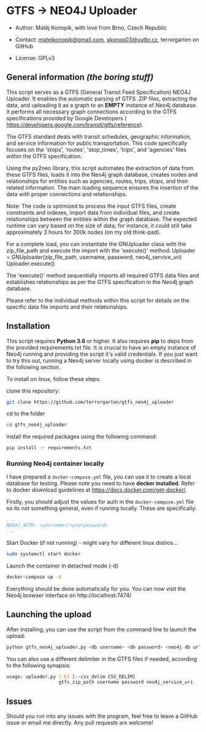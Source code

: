 # GTFS -> NEO4J Uploader
- Author: Matěj Konopík, with love from Brno, Czech Republic

- Contact: matejkonopik@gmail.com, xkonop03@vutbr.cz, terrorgarten on GitHub

- License: GPLv3

## General information *(the boring stuff)*

This script serves as a GTFS (General Transit Feed Specification) NEO4J Uploader. It enables the automatic parsing of 
GTFS .ZIP files, extracting the data, and uploading it as a graph to an **EMPTY** instance of Neo4j database. It performs all necessary 
graph connections according to the GTFS specifications provided by Google Developers (
https://developers.google.com/transit/gtfs/reference).

The GTFS standard deals with transit schedules, geographic information, and service information for public 
transportation. This code specifically focuses on the 'stops', 'routes', 'stop_times', 'trips', and 'agencies' files 
within the GTFS specification.

Using the py2neo library, this script automates the extraction of data from these GTFS files, loads it into the Neo4j 
graph database, creates nodes and relationships for entities such as agencies, routes, trips, stops, 
and their related information. The main loading sequence ensures the insertion of the data with proper connections 
and relationships.

Note: The code is optimized to process the input GTFS files, create constraints and indexes, import data from 
individual files, and create relationships between the entities within the graph database. The expected runtime can 
vary based on the size of data; for instance, it could still take approximately 3 hours for 300k nodes (on my old think-pad).

For a complete load, you can instantiate the GNUploader class with the zip_file_path and execute the import with the 
'execute()' method: Uploader = GNUploader(zip_file_path, username, password, neo4j_service_uri) Uploader.execute()

The 'execute()' method sequentially imports all required GTFS data files and establishes relationships as per the 
GTFS specification in the Neo4j graph database.

Please refer to the individual methods within this script for details on the specific data file imports and their 
relationships.

## Installation

This script requires **Python 3.6** or higher. It also requires **pip** to deps from the provided requirements.txt file. 
It is crucial to have an empty instance of Neo4j running and providing the script it's valid credentials. If you just want to try this out, running a Neo4j server locally using docker is described in the following section.

To install on linux, follow these steps:

clone this repository:
```bash
git clone https://github.com/terrorgarten/gtfs_neo4j_uploader
```

cd to the folder

```bash
cd gtfs_neo4j_uploader
```

install the required packages using the following command:


```bash
pip install -r requirements.txt
```

### Running Neo4j container locally
I have prepared a `docker-compose.yml` file, you can use it to create a local database for testing. Please note you need to have **docker installed**. Refer to docker download guidelines at https://docs.docker.com/get-docker/.

Firstly, you should adjust the values for auth in the `docker-compose.yml` file so its not something general, even if running locally. These are specifically:
```yml
...
NEO4J_AUTH: <yourname>/<yourpassword>
...
```

Start Docker (if not running) - might vary for different linux distros...
```bash
sudo systemctl start docker
```

Launch the container in detached mode (-d)
```bash
docker-compose up -d
```
Everything should be done automatically for you.
You can now visit the Neo4j browser interface on http://localhost:7474/


## Launching the upload

After installing, you can use the script from the command line to launch the upload:
```bash
python gtfs_neo4j_uploader.py <db username> <db password> <neo4j db url> 
```
You can also use a different delimiter in the GTFS files if needed, according to the following synapsis:
```bash
usage: uploader.py [-h] [--csv_delim CSV_DELIM]
                   gtfs_zip_path username password neo4j_service_uri
```

## Issues
Should you run into any issues with the program, feel free to leave a GitHub issue or email me directly. Any pull requests are welcome!

